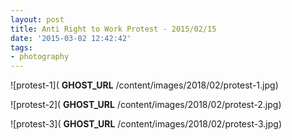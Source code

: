 ```yaml
---
layout: post
title: Anti Right to Work Protest - 2015/02/15
date: '2015-03-02 12:42:42'
tags:
- photography
---
```


![protest-1]( __GHOST_URL__ /content/images/2018/02/protest-1.jpg)

![protest-2]( __GHOST_URL__ /content/images/2018/02/protest-2.jpg)

![protest-3]( __GHOST_URL__ /content/images/2018/02/protest-3.jpg)

<!--kg-card-end: markdown-->